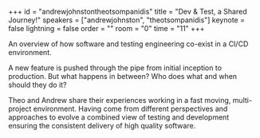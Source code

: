 ﻿+++
id = "andrewjohnstontheotsompanidis"
title = "Dev & Test, a Shared Journey!"
speakers = ["andrewjohnston", "theotsompanidis"]
keynote = false
lightning = false
order = ""
room = "0"
time = "11"
+++

An overview of how software and testing engineering co-exist in a CI/CD environment.

A new feature is pushed through the pipe from initial inception to production. But what happens in between? Who does what and when should they do it?

Theo and Andrew share their experiences working in a fast moving, multi-project environment. Having come from different perspectives and approaches to evolve a combined view of testing and development ensuring the consistent delivery of high quality software.